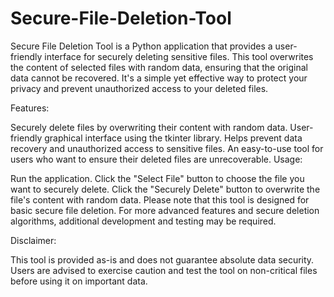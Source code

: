 # Secure-File-Deletion-Tool
Secure File Deletion Tool is a Python application that provides a user-friendly interface for securely deleting sensitive files. This tool overwrites the content of selected files with random data, ensuring that the original data cannot be recovered. It's a simple yet effective way to protect your privacy and prevent unauthorized access to your deleted files.

Features:

Securely delete files by overwriting their content with random data.
User-friendly graphical interface using the tkinter library.
Helps prevent data recovery and unauthorized access to sensitive files.
An easy-to-use tool for users who want to ensure their deleted files are unrecoverable.
Usage:

Run the application.
Click the "Select File" button to choose the file you want to securely delete.
Click the "Securely Delete" button to overwrite the file's content with random data.
Please note that this tool is designed for basic secure file deletion. For more advanced features and secure deletion algorithms, additional development and testing may be required.

Disclaimer:

This tool is provided as-is and does not guarantee absolute data security. Users are advised to exercise caution and test the tool on non-critical files before using it on important data.
